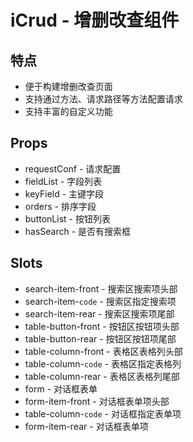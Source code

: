 # iCrud - 增删改查组件

## 特点

* 便于构建增删改查页面
* 支持通过方法、请求路径等方法配置请求
* 支持丰富的自定义功能





## Props

* requestConf - 请求配置
* fieldList - 字段列表
* keyField - 主键字段
* orders - 排序字段
* buttonList - 按钮列表
* hasSearch - 是否有搜索框





## Slots

* search-item-front - 搜索区搜索项头部
* search-item-`code` - 搜索区指定搜索项
* search-item-rear - 搜索区搜索项尾部
* table-button-front - 按钮区按钮项头部
* table-button-rear - 按钮区按钮项尾部
* table-column-front - 表格区表格列头部
* table-column-`code` - 表格区指定表格列
* table-column-rear - 表格区表格列尾部
* form - 对话框表单
* form-item-front - 对话框表单项头部
* table-column-`code` - 对话框指定表单项
* form-item-rear - 对话框表单项

